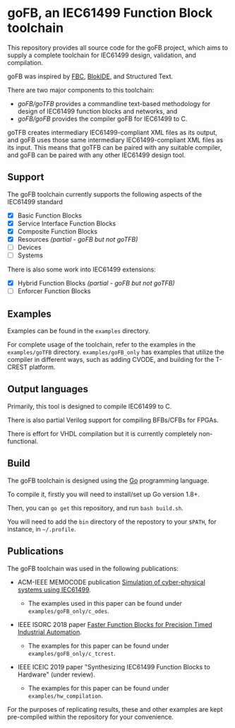 # goFB, an IEC61499 Function Block toolchain

This repository provides all source code for the goFB project, which aims to supply a complete toolchain for IEC61499 design, validation, and compilation.

goFB was inspired by [FBC](https://www.researchgate.net/publication/224453746_Efficient_implementation_of_IEC_61499_function_blocks), [BlokIDE](http://timeme.io), and Structured Text.

There are two major components to this toolchain:
* *goFB/goTFB* provides a commandline text-based methodology for design of IEC61499 function blocks and networks, and
* *goFB/goFB* provides the compiler goFB for IEC61499 to C.

goTFB creates intermediary IEC61499-compliant XML files as its output, and goFB uses those same intermediary IEC61499-compliant XML files as its input.
This means that goTFB can be paired with any suitable compiler, and goFB can be paired with any other IEC61499 design tool.

## Support

The goFB toolchain currently supports the following aspects of the IEC61499 standard
- [x] Basic Function Blocks
- [x] Service Interface Function Blocks
- [x] Composite Function Blocks
- [x] Resources *(partial - goFB but not goTFB)*
- [ ] Devices
- [ ] Systems

There is also some work into IEC61499 extensions:
- [x] Hybrid Function Blocks *(partial - goFB but not goTFB)*
- [ ] Enforcer Function Blocks

## Examples

Examples can be found in the `examples` directory. 

For complete usage of the toolchain, refer to the examples in the `examples/goTFB` directory. `examples/goFB_only` has examples that utilize the compiler in different ways, such as adding CVODE, and building for the T-CREST platform.

## Output languages

Primarily, this tool is designed to compile IEC61499 to C. 

There is also partial Verilog support for compiling BFBs/CFBs for FPGAs. 

There is effort for VHDL compilation but it is currently completely non-functional.

## Build

The goFB toolchain is designed using the [Go](https://golang.org) programming language. 

To compile it, firstly you will need to install/set up Go version 1.8+.

Then, you can `go get` this repository, and run `bash build.sh`.

You will need to add the `bin` directory of the repostory to your `$PATH`, for instance, in `~/.profile`.

## Publications

The goFB toolchain was used in the following publications:

* ACM-IEEE MEMOCODE publication [Simulation of cyber-physical systems using IEC61499](https://dl.acm.org/citation.cfm?id=3127052). 
  * The examples used in this paper can be found under `examples/goFB_only/c_odes`.

* IEEE ISORC 2018 paper [Faster Function Blocks for Precision Timed Industrial Automation](https://ieeexplore.ieee.org/abstract/document/8421148/). 
  * The examples for this paper can be found under `examples/goFB_only/c_tcrest`.

* IEEE ICEIC 2019 paper "Synthesizing IEC61499 Function Blocks to Hardware" (under review).
  * The examples for this paper can be found under `examples/hw_compilation`. 

For the purposes of replicating results, these and other examples are kept pre-compiled within the repository for your convenience.
